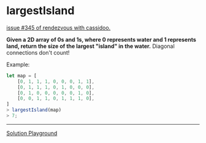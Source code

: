 # largestIsland

[issue #345 of rendezvous with cassidoo.](https://buttondown.email/cassidoo/archive/the-privilege-of-a-lifetime-is-to-become-who-you/)

**Given a 2D array of 0s and 1s, where 0 represents water and 1 represents land, return the size of the largest "island" in the water.**
Diagonal connections don't count!

Example:

```ts
let map = [
	[0, 1, 1, 1, 0, 0, 0, 1, 1],
	[0, 1, 1, 1, 0, 1, 0, 0, 0],
	[0, 1, 0, 0, 0, 0, 0, 1, 0],
	[0, 0, 1, 1, 0, 1, 1, 1, 0],
] 
> largestIsland(map) 
> 7;
```

---

[Solution Playground](https://tsplay.dev/wjogvN)
